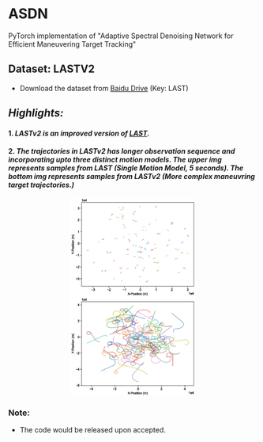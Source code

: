 # ASDN
PyTorch implementation of  "Adaptive Spectral Denoising Network for Efficient Maneuvering Target Tracking"

## Dataset: LASTV2 
* Download the dataset from [Baidu Drive](https://pan.baidu.com/s/1gqQsXZm0gUSIbGl-WCzXEw?pwd=LAST) (Key: LAST)
## *Highlights:*
#### 1. *LASTv2 is an improved version of [LAST](https://github.com/ljx43031/DeepMTT-algorithm).*
#### 2. *The trajectories in LASTv2 has longer observation sequence and incorporating upto three distinct motion models. The upper img represents samples from LAST (Single Motion Model, 5 seconds). The bottom img represents samples from LASTv2 (More complex maneuvring target trajectories.)*
 <p align="center"> <img src="https://github.com/xuqingyu26/ASDN/blob/main/LASTv22.png" width="50%"></p>

 
### Note:
* The code would be released upon accepted. 
